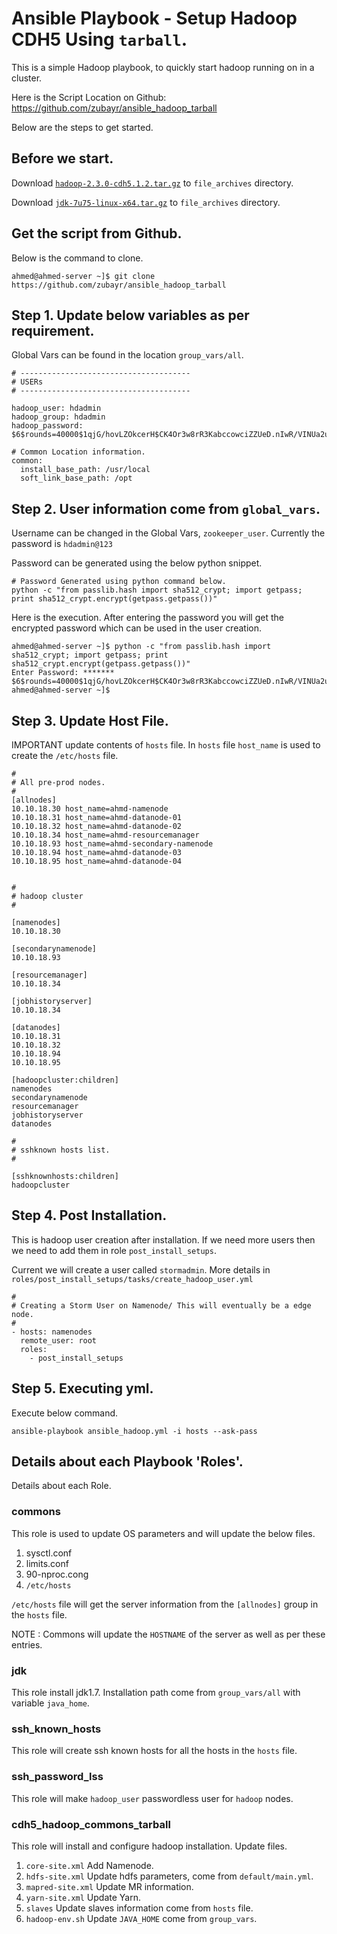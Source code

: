 # Ansible Playbook - Setup Hadoop CDH5 Using `tarball`.


This is a simple Hadoop playbook, to quickly start hadoop running on in a cluster.

Here is the Script Location on Github: https://github.com/zubayr/ansible_hadoop_tarball

Below are the steps to get started.

## Before we start.

Download [`hadoop-2.3.0-cdh5.1.2.tar.gz`](http://archive.cloudera.com/cdh5/cdh/5/hadoop-2.3.0-cdh5.1.2.tar.gz) to `file_archives` directory.

Download [`jdk-7u75-linux-x64.tar.gz`](http://www.oracle.com/technetwork/java/javase/downloads/java-archive-downloads-javase7-521261.html#jdk-7u75-oth-JPR) to `file_archives` directory.

## Get the script from Github.

Below is the command to clone. 

    ahmed@ahmed-server ~]$ git clone https://github.com/zubayr/ansible_hadoop_tarball

## Step 1. Update below variables as per requirement.


Global Vars can be found in the location `group_vars/all`.

    # --------------------------------------
    # USERs
    # --------------------------------------
    
    hadoop_user: hdadmin
    hadoop_group: hdadmin
    hadoop_password: $6$rounds=40000$1qjG/hovLZOkcerH$CK4Or3w8rR3KabccowciZZUeD.nIwR/VINUa2uPsmGK/2xnmOt80TjDwbof9rNvnYY6icCkdAR2qrFquirBtT1

    # Common Location information.
    common:
      install_base_path: /usr/local
      soft_link_base_path: /opt


## Step 2. User information come from `global_vars`.

Username can be changed in the Global Vars, `zookeeper_user`.
Currently the password is `hdadmin@123`

Password can be generated using the below python snippet.

    # Password Generated using python command below.
    python -c "from passlib.hash import sha512_crypt; import getpass; print sha512_crypt.encrypt(getpass.getpass())"

Here is the execution. After entering the password you will get the encrypted password which can be used in the user creation.

    ahmed@ahmed-server ~]$ python -c "from passlib.hash import sha512_crypt; import getpass; print sha512_crypt.encrypt(getpass.getpass())"
    Enter Password: *******
    $6$rounds=40000$1qjG/hovLZOkcerH$CK4Or3w8rR3KabccowciZZUeD.nIwR/VINUa2uPsmGK/2xnmOt80TjDwbof9rNvnYY6icCkdAR2qrFquirBtT1
    ahmed@ahmed-server ~]$

## Step 3. Update Host File. 

IMPORTANT update contents of `hosts` file. 
In `hosts` file `host_name` is used to create the `/etc/hosts` file. 


    #
    # All pre-prod nodes. 
    #
    [allnodes]
    10.10.18.30 host_name=ahmd-namenode
    10.10.18.31 host_name=ahmd-datanode-01
    10.10.18.32 host_name=ahmd-datanode-02
    10.10.18.34 host_name=ahmd-resourcemanager
    10.10.18.93 host_name=ahmd-secondary-namenode
    10.10.18.94 host_name=ahmd-datanode-03
    10.10.18.95 host_name=ahmd-datanode-04
    
    
    # 
    # hadoop cluster
    #
    
    [namenodes]
    10.10.18.30
    
    [secondarynamenode]
    10.10.18.93
    
    [resourcemanager]
    10.10.18.34
    
    [jobhistoryserver]
    10.10.18.34
    
    [datanodes]
    10.10.18.31
    10.10.18.32
    10.10.18.94
    10.10.18.95
    
    [hadoopcluster:children]
    namenodes
    secondarynamenode
    resourcemanager
    jobhistoryserver
    datanodes
    
    #
    # sshknown hosts list.
    #
    
    [sshknownhosts:children]
    hadoopcluster


## Step 4. Post Installation.

This is hadoop user creation after installation.
If we need more users then we need to add them in role `post_install_setups`.

Current we will create a user called `stormadmin`. More details in `roles/post_install_setups/tasks/create_hadoop_user.yml`

    #
    # Creating a Storm User on Namenode/ This will eventually be a edge node.
    #
    - hosts: namenodes
      remote_user: root
      roles:
        - post_install_setups

    

## Step 5. Executing yml.

Execute below command. 

    ansible-playbook ansible_hadoop.yml -i hosts --ask-pass
    

## Details about each Playbook 'Roles'. 

Details about each Role.

### commons

This role is used to update OS parameters and will update the below files.

1. sysctl.conf
2. limits.conf
3. 90-nproc.cong
4. `/etc/hosts`
 
`/etc/hosts` file will get the server information from the `[allnodes]` group in the `hosts` file.

NOTE : Commons will update the `HOSTNAME` of the server as well as per these entries.

### jdk 

This role install jdk1.7. Installation path come from `group_vars/all` with variable `java_home`.

### ssh_known_hosts

This role will create ssh known hosts for all the hosts in the `hosts` file.

### ssh_password_lss

This role will make `hadoop_user` passwordless user for `hadoop` nodes.

### cdh5_hadoop_commons_tarball

This role will install and configure hadoop installation. Update files.

1. `core-site.xml` Add Namenode.
2. `hdfs-site.xml` Update hdfs parameters, come from `default/main.yml`.
3. `mapred-site.xml` Update MR information.
4. `yarn-site.xml` Update Yarn. 
5. `slaves` Update slaves information come from `hosts` file.
6. `hadoop-env.sh` Update `JAVA_HOME` come from `group_vars`. 



